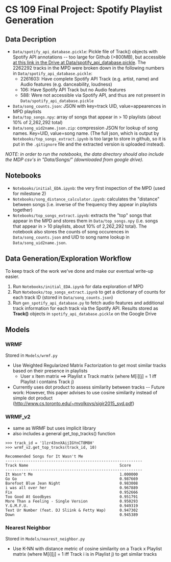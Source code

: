 # CS 109 Final Project: Spotify Playlist Generation

## Data Decription 
- `Data/spotify_api_database.pickle`: Pickle file of Track() objects with Spotify API annotations -- too large for Github (>800MB), but accessible [at this link in the Drive at Data/spotify_api_database.pickle](https://drive.google.com/open?id=14h1Hpdg1aLosORY6qRENhjTSqIt680SZ). The 2262292 tracks in the MPD were broken down in the following numbers in `Data/spotify_api_database.pickle`:
	- 2261603: Have complete Spotify API Track (e.g. artist, name) and Audio features (e.g. danceability, loudness)
	- 106: Have Spotify API Track but no Audio features
	- 588: Were not accessible via Spotify API, and thus are not present in `Data/spotify_api_database.pickle`
- `Data/song_counts.json`: JSON with key=track UID, value=appearences in MPD playlists 
- `Data/top_songs.npy`: array of songs that appear in > 10 playlists (about 10% of 2,262,292 total)
- `Data/song_uid2name.json.zip`: compression JSON for lookup of song names. Key=UID, value=song name. (The full json, which is output by `Notebooks/top_songs_extract.ipynb` is too large to store in github, so it is put in the `.gitignore` file and the extracted version is uploaded instead). 

*NOTE: in order to run the notebooks, the data directory should also include the MDP csv's in "Data/Songs/" (downloaded from google drive).*

## Notebooks

- `Notebooks/initial_EDA.ipynb`: the very first inspection of the MPD (used for milestone 2)
- `Notebooks/song_distance_calculator.ipynb`: calculates the "distance" between songs (i.e. inverse of the frequency they appear in playlists together) 
- `Notebooks/top_songs_extract.ipynb`: extracts the "top" songs that appear in the MPD and stores them in `Data/top_songs.npy` (i.e. songs that appear in > 10 playlists, about 10% of 2,262,292 total). The notebook also stores the counts of song occurences in `Data/song_counts.json` and UID to song name lookup in `Data/song_uid2name.json`. 

## Data Generation/Exploration Workflow
To keep track of the work we've done and make our eventual write-up easier.

1. Run `Notebooks/initial_EDA.ipynb` for data exploration of MPD
2. Run `Notebooks/top_songs_extract.ipynb` to get a dictionary of counts for each track ID (stored in `Data/song_counts.json`)
3. Run `gen_spotify_api_database.py` to fetch audio features and additional track information for each track via the Spotify API. Results stored as **Track()** objects in `spotify_api_database.pickle` on the Google Drive


## Models

### WRMF

Stored in `Models/wrmf.py`

- Use Weighted Regularized Matrix Factorization to get most similar tracks based on their presence in playlists
	- User x Item matrix ==> Playlist x Track matrix (where M[i][j] = 1 iff Playlist i contains Track j)
- Currently uses dot product to assess similarity between tracks -- Future work: However, this paper advises to use cosine similarity instead of simple dot product (http://www.cs.toronto.edu/~mvolkovs/sigir2015_svd.pdf)

### WRMF_v2
- same as WRMF but uses implicit library 
- also includes a general get_top_tracks() function

```
>>> track_id = '1lzr43nnXAijIGYnCT8M8H'
>>> wrmf_v2.get_top_tracks(track_id, 10)

Recommended Songs for It Wasn't Me
------------------------------------------------------------
Track Name                                        Score
------------------------------------------------------------
It Wasn't Me                                      1.000000
Go Go                                             0.987669
Barefoot Blue Jean Night                          0.983008
i was all over her                                0.967889
Fix                                               0.952666
Too Good At Goodbyes                              0.951791
More Than a Feeling - Single Version              0.950293
Y.G.M.F.U.                                        0.949319
Text Ur Number (feat. DJ Sliink & Fetty Wap)      0.947302
Down                                              0.945389
```

### Nearest Neighbor

Stored in `Models/nearest_neighbor.py`

- Use K-NN with distance metric of cosine similarity on a Track x Playlist matrix (where M[i][j] = 1 iff Track i is in Playlist j) to get similar tracks
